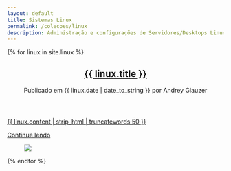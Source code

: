 ```yaml
---
layout: default
title: Sistemas Linux
permalink: /colecoes/linux
description: Administração e configurações de Servidores/Desktops Linux, e sistuações que já enfrentei mediante ao mesmo.
---
```


{% for linux in site.linux %}
   <div class="grid__column">
      <article  class="article__posts">
         <header class="article__header">
            <h2 class="article__title">
            	<a class="" title="{{ linux.title }}" href="{% if site.baseurl == "/" %}{{ linux.url }}{% else %}{{ linux.url | prepend: site.baseurl }}{% endif %}">{{ linux.title }}</a>
            </h2>
            <div class="article__meta">
            	<span  itemprop="datePublished" content="2017-01-01">Publicado em {{ linux.date | date_to_string }} </span><span>por <span itemprop="author">Andrey Glauzer</span></span>
            </div>
         </header>
         <p itemprop="description" class="article__description">
         	<a href="{% if site.baseurl == "/" %}{{ linux.url }}{% else %}{{ linux.url | prepend: site.baseurl }}{% endif %}" class="" title="{{ linux.title }}">{{ linux.content | strip_html | truncatewords:50 }}</a>
         </p>
         <div class="article__button">
         	<a  href="{% if site.baseurl == "/" %}{{ linux.url }}{% else %}{{ linux.url | prepend: site.baseurl }}{% endif %}" class="nuxt-link-button nuxt-link-button--ghost" title="{{ linux.title }}">Continue lendo</a>
         </div>
         <!---->
         <figure class="article__image" data-v-7cb2a31e=""><img src="{{ linux.img_background }}"></figure>
      </article>
   </div>
{% endfor %}
